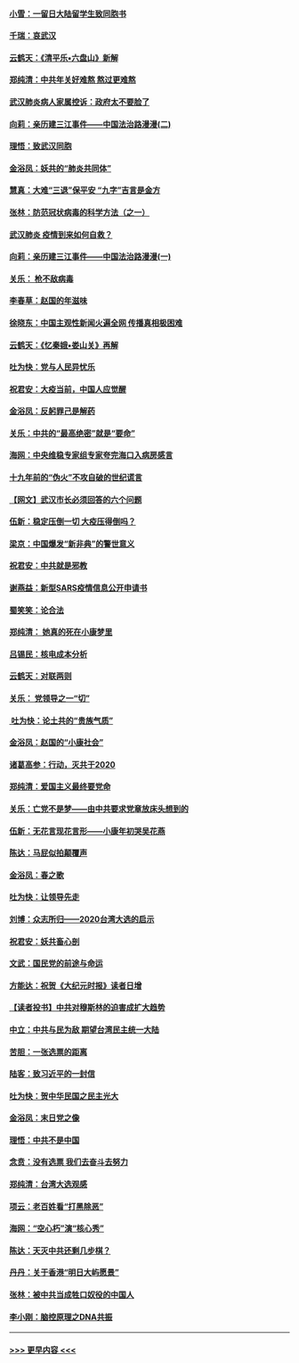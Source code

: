 #### [小雪：一留日大陆留学生致同胞书](../pages/nsc993/n11834624.md?t=02010011) 
#### [千瑞：哀武汉](../pages/nsc993/n11833647.md?t=02010011) 
#### [云鹤天：《清平乐▪六盘山》新解](../pages/nsc993/n11833611.md?t=02010011) 
#### [郑纯清：中共年关好难熬 熬过更难熬](../pages/nsc993/n11833489.md?t=02010011) 
#### [武汉肺炎病人家属控诉：政府太不要脸了](../pages/nsc993/n11833205.md?t=02010011) 
#### [向莉：亲历建三江事件——中国法治路漫漫(二)](../pages/nsc993/n11829102.md?t=02010011) 
#### [理悟：致武汉同胞](../pages/nsc993/n11831522.md?t=02010011) 
#### [金浴凤：妖共的“肺炎共同体”](../pages/nsc993/n11829448.md?t=02010011) 
#### [慧真：大难“三退”保平安 “九字”吉言是金方](../pages/nsc993/n11829501.md?t=02010011) 
#### [张林：防范冠状病毒的科学方法（之一）](../pages/nsc993/n11828618.md?t=02010011) 
#### [武汉肺炎 疫情到来如何自救？](../pages/nsc993/n11827632.md?t=02010011) 
#### [向莉：亲历建三江事件——中国法治路漫漫(一)](../pages/nsc993/n11827190.md?t=02010011) 
#### [关乐： 枪不敌病毒](../pages/nsc993/n11826746.md?t=02010011) 
#### [李春草：赵国的年滋味](../pages/nsc993/n11826321.md?t=02010011) 
#### [徐晓东：中国主观性新闻火遍全网 传播真相极困难](../pages/nsc993/n11826508.md?t=02010011) 
#### [云鹤天：《忆秦娥▪娄山关》再解](../pages/nsc993/n11824682.md?t=02010011) 
#### [吐为快：党与人民异忧乐](../pages/nsc993/n11824660.md?t=02010011) 
#### [祝君安：大疫当前，中国人应觉醒](../pages/nsc993/n11821946.md?t=02010011) 
#### [金浴凤：反躬罪己是解药](../pages/nsc993/n11820280.md?t=02010011) 
#### [关乐：中共的“最高绝密”就是“要命”](../pages/nsc993/n11816946.md?t=02010011) 
#### [海网：中央维稳专家组专家夸完海口入病房感言](../pages/nsc993/n11815138.md?t=02010011) 
#### [十九年前的“伪火”不攻自破的世纪谎言](../pages/nsc993/n11813238.md?t=02010011) 
#### [【网文】武汉市长必须回答的六个问题](../pages/nsc993/n11813848.md?t=02010011) 
#### [伍新：稳定压倒一切 大疫压得倒吗？](../pages/nsc993/n11812634.md?t=02010011) 
#### [梁京：中国爆发“新非典”的警世意义](../pages/nsc993/n11812554.md?t=02010011) 
#### [祝君安：中共就是邪教](../pages/nsc993/n11812431.md?t=02010011) 
#### [谢燕益：新型SARS疫情信息公开申请书](../pages/nsc993/n11808840.md?t=02010011) 
#### [蜀笑笑：论合法](../pages/nsc993/n11808064.md?t=02010011) 
#### [郑纯清： 她真的死在小康梦里](../pages/nsc993/n11806623.md?t=02010011) 
#### [吕锡民：核电成本分析](../pages/nsc993/n11806284.md?t=02010011) 
#### [云鹤天：对联两则](../pages/nsc993/n11805957.md?t=02010011) 
#### [关乐： 党领导之一“切”](../pages/nsc993/n11804505.md?t=02010011) 
#### [ 吐为快：论土共的“贵族气质”](../pages/nsc993/n11804490.md?t=02010011) 
#### [金浴凤：赵国的“小康社会”](../pages/nsc993/n11804452.md?t=02010011) 
#### [诸葛高参：行动，灭共于2020](../pages/nsc993/n11804120.md?t=02010011) 
#### [郑纯清：爱国主义最终要党命](../pages/nsc993/n11802197.md?t=02010011) 
#### [关乐：亡党不是梦——由中共要求党章放床头想到的](../pages/nsc993/n11802156.md?t=02010011) 
#### [伍新：无花言现花言形——小康年初哭吴花燕](../pages/nsc993/n11800044.md?t=02010011) 
#### [陈达：马屁似拍颠覆声](../pages/nsc993/n11800010.md?t=02010011) 
#### [金浴凤：春之歌](../pages/nsc993/n11797687.md?t=02010011) 
#### [吐为快：让领导先走](../pages/nsc993/n11797512.md?t=02010011) 
#### [刘博：众志所归——2020台湾大选的启示](../pages/nsc993/n11796878.md?t=02010011) 
#### [祝君安：妖共畜心剖](../pages/nsc993/n11794273.md?t=02010011) 
#### [文武：国民党的前途与命运](../pages/nsc993/n11794198.md?t=02010011) 
#### [方能达：祝贺《大纪元时报》读者日增](../pages/nsc993/n11793807.md?t=02010011) 
#### [【读者投书】中共对穆斯林的迫害成扩大趋势](../pages/nsc993/n11791371.md?t=02010011) 
#### [中立：中共与民为敌 期望台湾民主统一大陆](../pages/nsc993/n11790392.md?t=02010011) 
#### [苦胆：一张选票的距离](../pages/nsc993/n11788914.md?t=02010011) 
#### [陆客：致习近平的一封信](../pages/nsc993/n11788867.md?t=02010011) 
#### [吐为快：贺中华民国之民主光大](../pages/nsc993/n11788618.md?t=02010011) 
#### [金浴凤：末日党之像](../pages/nsc993/n11787475.md?t=02010011) 
#### [理悟：中共不是中国](../pages/nsc993/n11787463.md?t=02010011) 
#### [念贲：没有选票  我们去奋斗去努力](../pages/nsc993/n11787398.md?t=02010011) 
#### [郑纯清：台湾大选观感](../pages/nsc993/n11786210.md?t=02010011) 
#### [项云：老百姓看“打黑除恶”](../pages/nsc993/n11785398.md?t=02010011) 
#### [海网：“空心朽”演“核心秀”](../pages/nsc993/n11783874.md?t=02010011) 
#### [陈达：天灭中共还剩几步棋？](../pages/nsc993/n11783719.md?t=02010011) 
#### [丹丹：关于香港“明日大屿愿景”](../pages/nsc993/n11783273.md?t=02010011) 
#### [张林：被中共当成牲口奴役的中国人](../pages/nsc993/n11782397.md?t=02010011) 
#### [李小刚：脑控原理之DNA共振](../pages/nsc993/n11780962.md?t=02010011) 

----
#### [ >>> 更早内容 <<< ](../indexes/nsc993-earlier.md)
